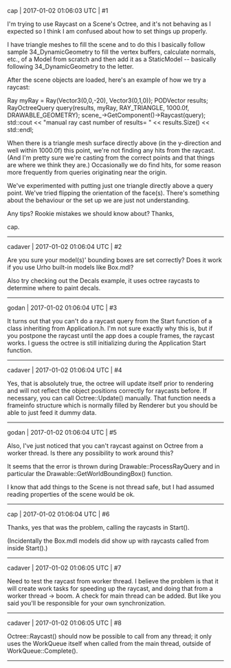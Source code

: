 cap | 2017-01-02 01:06:03 UTC | #1

I'm trying to use Raycast on a Scene's Octree, and it's not behaving as I expected so I think I am confused about how to set things up properly.

I have triangle meshes to fill the scene and to do this I basically follow sample 34_DynamicGeometry to fill the vertex buffers, calculate normals, etc., of a Model from scratch and then add it as a StaticModel -- basically following 34_DynamicGeometry to the letter.

After the scene objects are loaded, here's an example of how we try a raycast:

Ray myRay = Ray(Vector3(0,0,-20), Vector3(0,1,0));
PODVector<RayQueryResult> results;
RayOctreeQuery query(results, myRay, RAY_TRIANGLE, 1000.0f, DRAWABLE_GEOMETRY);
scene_->GetComponent<Octree>()->Raycast(query);
std::cout << "manual ray cast number of results= " << results.Size() << std::endl;

When there is a triangle mesh surface directly above (in the y-direction and well within 1000.0f) this point, we're not finding any hits from the raycast. (And I'm pretty sure we're casting from the correct points and that things are where we think they are.) Occasionally we do find hits, for some reason more frequently from queries originating near the origin.

We've experimented with putting just one triangle directly above a query point. We've tried flipping the orientation of the face(s). There's something about the behaviour or the set up we are just not understanding.

Any tips? Rookie mistakes we should know about? Thanks,

cap.

-------------------------

cadaver | 2017-01-02 01:06:04 UTC | #2

Are you sure your model(s)' bounding boxes are set correctly? Does it work if you use Urho built-in models like Box.mdl? 

Also try checking out the Decals example, it uses octree raycasts to determine where to paint decals.

-------------------------

godan | 2017-01-02 01:06:04 UTC | #3

It turns out that you can't do a raycast query from the Start function of a class inheriting from Application.h. I'm not sure exactly why this is, but if you postpone the raycast until the app does a couple frames, the raycast works. I guess the octree is still initializing during the Application Start function.

-------------------------

cadaver | 2017-01-02 01:06:04 UTC | #4

Yes, that is absolutely true, the octree will update itself prior to rendering and will not reflect the object positions correctly for raycasts before. If necessary, you can call Octree::Update() manually. That function needs a frameinfo structure which is normally filled by Renderer but you should be able to just feed it dummy data.

-------------------------

godan | 2017-01-02 01:06:04 UTC | #5

Also, I've just noticed that you can't raycast against on Octree from a worker thread. Is there any possibility to work around this?

It seems that the error is thrown during Drawable::ProcessRayQuery and in particular the Drawable::GetWorldBoundingBox() function.

I know that add things to the Scene is not thread safe, but I had assumed reading properties of the scene would be ok.

-------------------------

cap | 2017-01-02 01:06:04 UTC | #6

Thanks, yes that was the problem, calling the raycasts in Start().

(Incidentally the Box.mdl models did show up with raycasts called from inside Start().)

-------------------------

cadaver | 2017-01-02 01:06:05 UTC | #7

Need to test the raycast from worker thread. I believe the problem is that it will create work tasks for speeding up the raycast, and doing that from a worker thread -> boom. A check for main thread can be added. But like you said you'll be responsible for your own synchronization.

-------------------------

cadaver | 2017-01-02 01:06:05 UTC | #8

Octree::Raycast() should now be possible to call from any thread; it only uses the WorkQueue itself when called from the main thread, outside of WorkQueue::Complete().

-------------------------

